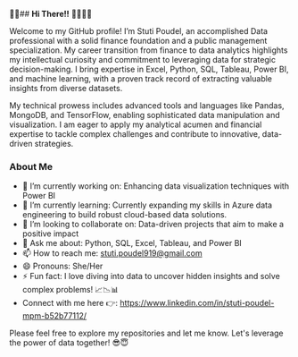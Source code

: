 🌸🌸## **Hi There!!** 👋🙂🌸🌸

Welcome to my GitHub profile! I’m Stuti Poudel, an accomplished Data professional with a solid finance foundation and a public management specialization. My career transition from finance to data analytics highlights my intellectual curiosity and commitment to leveraging data for strategic decision-making. I bring expertise in Excel, Python, SQL, Tableau, Power BI, and machine learning, with a proven track record of extracting valuable insights from diverse datasets.

My technical prowess includes advanced tools and languages like Pandas, MongoDB, and TensorFlow, enabling sophisticated data manipulation and visualization. I am eager to apply my analytical acumen and financial expertise to tackle complex challenges and contribute to innovative, data-driven strategies.

### About Me

- 🔭 I’m currently working on: Enhancing data visualization techniques with Power BI
- 🌱 I’m currently learning: Currently expanding my skills in Azure data engineering to build robust cloud-based data solutions.
- 👯 I’m looking to collaborate on: Data-driven projects that aim to make a positive impact
- 💬 Ask me about: Python, SQL, Excel, Tableau, and Power BI
- 📫 How to reach me: stuti.poudel919@gmail.com
- 😄 Pronouns: She/Her
- ⚡ Fun fact: I love diving into data to uncover hidden insights and solve complex problems! 📈📉📊
- Connect with me here 👉: https://www.linkedin.com/in/stuti-poudel-mpm-b52b77112/
  
Please feel free to explore my repositories and let me know. Let's leverage the power of data together! 😎😇



